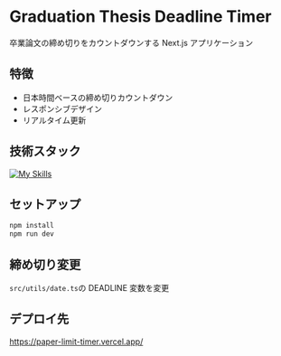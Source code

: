 # Graduation Thesis Deadline Timer

卒業論文の締め切りをカウントダウンする Next.js アプリケーション

## 特徴

- 日本時間ベースの締め切りカウントダウン
- レスポンシブデザイン
- リアルタイム更新

## 技術スタック

[![My Skills](https://skillicons.dev/icons?i=nextjs,ts,tailwindcss)](https://skillicons.dev)  

## セットアップ

```bash
npm install
npm run dev
```

## 締め切り変更

`src/utils/date.ts`の DEADLINE 変数を変更

## デプロイ先

https://paper-limit-timer.vercel.app/
